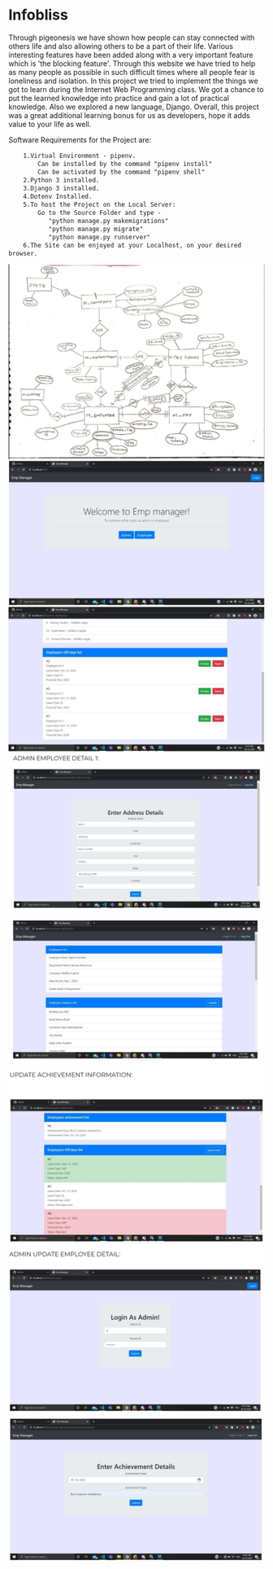 # Infobliss
Through pigeonesis we have shown how people can stay connected with others life and also allowing others to be a part of their life. Various interesting features have been added along with a very important feature which is 'the blocking feature'. Through this website we have tried to help as many people as possible in such difficult times where all people fear is loneliness and isolation. In this project we tried to implement the things we got to learn during the Internet Web Programming class. We got a chance to put the learned knowledge into practice and gain a lot of practical knowledge. Also we explored a new language, Django. Overall, this project was a great additional learning bonus for us as developers, hope it adds value to your life as well.

Software Requirements for the Project are:

        1.Virtual Environment - pipenv.
            Can be installed by the command "pipenv install"
            Can be activated by the command "pipenv shell"
        2.Python 3 installed.
        3.Django 3 installed.
        4.Dotenv Installed.
        5.To host the Project on the Local Server:
            Go to the Source Folder and type - 
               "python manage.py makemigrations"
               "python manage.py migrate"
               "python manage.py runserver"
        6.The Site can be enjoyed at your Localhost, on your desired browser.

<p align="center">
  <img src="image1.jpg" >
  <img src="image2.jpg" >
  <img src="image3.jpg" >
  <img src="image4.jpg" >
  <img src="image5.jpg" >
  <img src="image6.jpg" >
  <img src="image7.jpg" >
  <img src="image8.jpg" >
</p>
